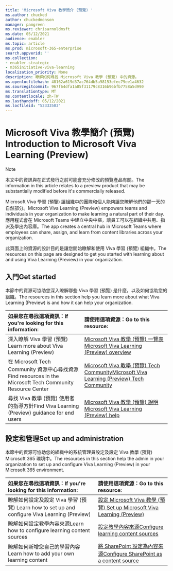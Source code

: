 ```yaml
---
title: 'Microsoft Viva 教學簡介 (預覽) '
ms.author: chucked
author: chuckedmonson
manager: pamgreen
ms.reviewer: chrisarnoldmsft
ms.date: 05/12/2021
audience: enabler
ms.topic: article
ms.prod: microsoft-365-enterprise
search.appverid: ''
ms.collection:
- enabler-strategic
- m365initiative-viva-learning
localization_priority: None
description: 瞭解如何尋找 Microsoft Viva 教學 (預覽) 中的資源。
ms.openlocfilehash: 48162a619d37ac764db5a98153efec79ee1a4632
ms.sourcegitcommit: 967f64dfa1a05f31179c8316b96bfb7758a5d990
ms.translationtype: MT
ms.contentlocale: zh-TW
ms.lasthandoff: 05/12/2021
ms.locfileid: "52333503"
---
```

# <a name="introduction-to-microsoft-viva-learning-preview"></a><span data-ttu-id="234f7-103">Microsoft Viva 教學簡介 (預覽) </span><span class="sxs-lookup"><span data-stu-id="234f7-103">Introduction to Microsoft Viva Learning (Preview)</span></span>

> [!NOTE]
> <span data-ttu-id="234f7-104">本文中的資訊與在正式發行之前可能會充分修改的預覽產品有關。</span><span class="sxs-lookup"><span data-stu-id="234f7-104">The information in this article relates to a preview product that may be substantially modified before it's commercially released.</span></span> 

<span data-ttu-id="234f7-105">Microsoft Viva 學習 (預覽) 讓組織中的團隊和個人能夠讓您瞭解他們的那一天的自然部分。</span><span class="sxs-lookup"><span data-stu-id="234f7-105">Microsoft Viva Learning (Preview) empowers teams and individuals in your organization to make learning a natural part of their day.</span></span> <span data-ttu-id="234f7-106">應用程式會在 Microsoft Teams 中建立中央中樞，讓員工可以在組織中共用、指派及學出內容庫。</span><span class="sxs-lookup"><span data-stu-id="234f7-106">The app creates a central hub in Microsoft Teams where employees can share, assign, and learn from content libraries across your organization.</span></span>

<span data-ttu-id="234f7-107">此頁面上的資源的設計目的是讓您開始瞭解和使用 Viva 學習 (預覽) 組織中。</span><span class="sxs-lookup"><span data-stu-id="234f7-107">The resources on this page are designed to get you started with learning about and using Viva Learning (Preview) in your organization.</span></span>

## <a name="get-started"></a><span data-ttu-id="234f7-108">入門</span><span class="sxs-lookup"><span data-stu-id="234f7-108">Get started</span></span>

<span data-ttu-id="234f7-109">本節中的資源可協助您深入瞭解哪些 Viva 學習 (預覽) 是什麼，以及如何協助您的組織。</span><span class="sxs-lookup"><span data-stu-id="234f7-109">The resources in this section help you learn more about what Viva Learning (Preview) is and how it can help your organization.</span></span>

| <span data-ttu-id="234f7-110">如果您在尋找這項資訊：</span><span class="sxs-lookup"><span data-stu-id="234f7-110">If you're looking for this information:</span></span> | <span data-ttu-id="234f7-111">請使用這項資源：</span><span class="sxs-lookup"><span data-stu-id="234f7-111">Go to this resource:</span></span> |
|:-----|:-----|
|<span data-ttu-id="234f7-112">深入瞭解 Viva 學習 (預覽) </span><span class="sxs-lookup"><span data-stu-id="234f7-112">Learn more about Viva Learning (Preview)</span></span>|[<span data-ttu-id="234f7-113">Microsoft Viva 教學 (預覽) 一覽表</span><span class="sxs-lookup"><span data-stu-id="234f7-113">Microsoft Viva Learning (Preview) overview</span></span>](overview-viva-learning.md)|
|<span data-ttu-id="234f7-114">在 Microsoft Tech Community 資源中心尋找資源</span><span class="sxs-lookup"><span data-stu-id="234f7-114">Find resources in the Microsoft Tech Community Resource Center</span></span>|[<span data-ttu-id="234f7-115">Microsoft Viva 教學 (預覽) Tech Community</span><span class="sxs-lookup"><span data-stu-id="234f7-115">Microsoft Viva Learning (Preview) Tech Community</span></span>](https://resources.techcommunity.microsoft.com/viva-learning/)|
|<span data-ttu-id="234f7-116">尋找 Viva 教學 (預覽) 使用者的指導方針</span><span class="sxs-lookup"><span data-stu-id="234f7-116">Find Viva Learning (Preview) guidance for end users</span></span>|[<span data-ttu-id="234f7-117">Microsoft Viva 教學 (預覽) 說明</span><span class="sxs-lookup"><span data-stu-id="234f7-117">Microsoft Viva Learning (Preview) help</span></span>](https://support.microsoft.com/office/learning-preview-app-01bfed12-c327-41e0-a68f-7fa527dcc98a)|

## <a name="set-up-and-administration"></a><span data-ttu-id="234f7-118">設定和管理</span><span class="sxs-lookup"><span data-stu-id="234f7-118">Set up and administration</span></span>

<span data-ttu-id="234f7-119">本節中的資源可協助您的組織中的系統管理員設定及設定 Viva 教學 (預覽) Microsoft 365 環境中。</span><span class="sxs-lookup"><span data-stu-id="234f7-119">The resources in this section help the admin in your organization to set up and configure Viva Learning (Preview) in your Microsoft 365 environment.</span></span>

| <span data-ttu-id="234f7-120">如果您在尋找這項資訊：</span><span class="sxs-lookup"><span data-stu-id="234f7-120">If you're looking for this information:</span></span> | <span data-ttu-id="234f7-121">請使用這項資源：</span><span class="sxs-lookup"><span data-stu-id="234f7-121">Go to this resource:</span></span> |
|:-----|:-----|
|<span data-ttu-id="234f7-122">瞭解如何設定及設定 Viva 學習 (預覽) </span><span class="sxs-lookup"><span data-stu-id="234f7-122">Learn how to set up and configure Viva Learning (Preview)</span></span>|[<span data-ttu-id="234f7-123">設定 Microsoft Viva 教學 (預覽) </span><span class="sxs-lookup"><span data-stu-id="234f7-123">Set up Microsoft Viva Learning (Preview)</span></span>](set-up-teams-admin-center.md)|
|<span data-ttu-id="234f7-124">瞭解如何設定教學內容來源</span><span class="sxs-lookup"><span data-stu-id="234f7-124">Learn how to configure learning content sources</span></span>|[<span data-ttu-id="234f7-125">設定教學內容來源</span><span class="sxs-lookup"><span data-stu-id="234f7-125">Configure learning content sources</span></span>](content-sources-365-admin-center.md)|
|<span data-ttu-id="234f7-126">瞭解如何新增您自己的學習內容</span><span class="sxs-lookup"><span data-stu-id="234f7-126">Learn how to add your own learning content</span></span>|[<span data-ttu-id="234f7-127">將 SharePoint 設定為內容來源</span><span class="sxs-lookup"><span data-stu-id="234f7-127">Configure SharePoint as a content source</span></span>](configure-sharepoint-content-source.md)|





